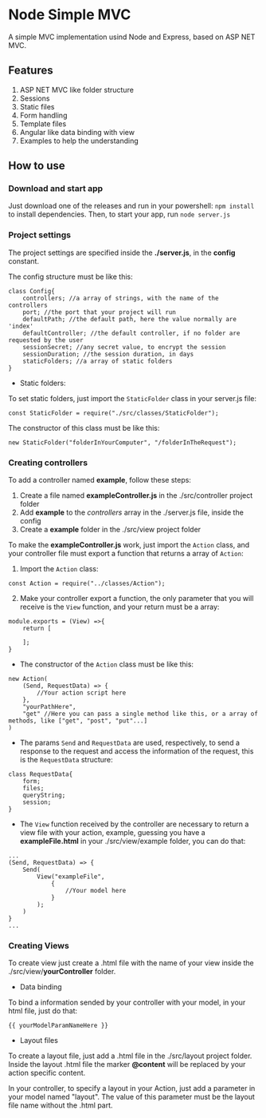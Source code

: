 # Node Simple MVC
A simple MVC implementation usind Node and Express, based on ASP NET MVC.

## Features
1. ASP NET MVC like folder structure
2. Sessions
3. Static files
4. Form handling
5. Template files
6. Angular like data binding with view
7. Examples to help the understanding

## How to use

### Download and start app
Just download one of the releases and run in your powershell: ```npm install``` to install dependencies. Then, to start your app, run ```node server.js```

### Project settings

The project settings are specified inside the **./server.js**, in the **config** constant.

The config structure must be like this:
```
class Config{
    controllers; //a array of strings, with the name of the controllers
    port; //the port that your project will run
    defaultPath; //the default path, here the value normally are 'index'
    defaultController; //the default controller, if no folder are requested by the user
    sessionSecret; //any secret value, to encrypt the session
    sessionDuration; //the session duration, in days
    staticFolders; //a array of static folders
}
```

- Static folders:

To set static folders, just import the `StaticFolder` class in your server.js file:
```
const StaticFolder = require("./src/classes/StaticFolder");
```

The constructor of this class must be like this:
```
new StaticFolder("folderInYourComputer", "/folderInTheRequest");
```

### Creating controllers
To add a controller named **example**, follow these steps:
1. Create a file named **exampleController.js** in the ./src/controller project folder
2. Add **example** to the *controllers* array in the ./server.js file, inside the config
3. Create a **example** folder in the ./src/view project folder

To make the **exampleController.js** work, just import the `Action` class, and your controller file must export a function that returns a array of `Action`:
1. Import the `Action` class:
```
const Action = require("../classes/Action");
``` 
2. Make your controller export a function, the only parameter that you will receive is the `View` function, and your return must be a array:
```
module.exports = (View) =>{
    return [

    ];
}
```
- The constructor of the `Action` class must be like this:
```
new Action(
    (Send, RequestData) => {
        //Your action script here
    },
    "yourPathHere",
    "get" //Here you can pass a single method like this, or a array of methods, like ["get", "post", "put"...]
)
```
- The params `Send` and `RequestData` are used, respectively, to send a response to the request and access the information of the request, this is the `RequestData` structure:
```
class RequestData{
    form;
    files;
    queryString;
    session;
}
```
- The `View` function received by the controller are necessary to return a view file with your action, example, guessing you have a **exampleFile.html** in your ./src/view/example folder, you can do that:
```
...
(Send, RequestData) => {
    Send(
        View("exampleFile",
            {
                //Your model here
            }
        );
    )
}
...
```

### Creating Views

To create view just create a .html file with the name of your view inside the ./src/view/**yourController** folder.

- Data binding

To bind a information sended by your controller with your model, in your html file, just do that:
```
{{ yourModelParamNameHere }}
```

- Layout files

To create a layout file, just add a .html file in the ./src/layout project folder. Inside the layout .html file the marker **@content** will be replaced by your action specific content.

In your controller, to specify a layout in your Action, just add a parameter in your model named "layout". The value of this parameter must be the layout file name without the .html part.